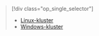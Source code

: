 > [!div class="op_single_selector"]
> * [Linux-kluster](../articles/hdinsight/hdinsight-use-oozie-linux-mac.md)
> * [Windows-kluster](../articles/hdinsight/hdinsight-use-oozie.md)
> 
> 

